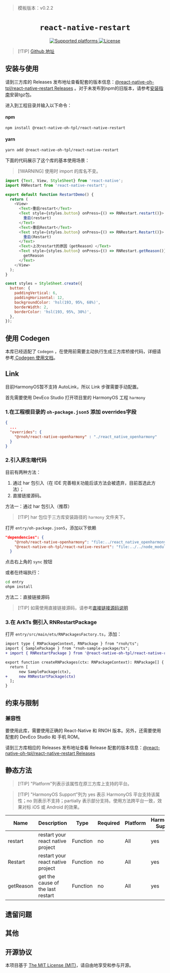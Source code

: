 > 模板版本：v0.2.2

<p align="center">
  <h1 align="center"> <code>react-native-restart</code> </h1>
</p>
<p align="center">
    <a href="https://github.com/avishayil/react-native-restart">
        <img src="https://img.shields.io/badge/platforms-android%20|%20ios%20|%20harmony%20-lightgrey.svg" alt="Supported platforms" />
    </a>
    <a href="https://github.com/avishayil/react-native-restart/blob/master/LICENSE">
        <img src="https://img.shields.io/badge/license-MIT-green.svg" alt="License" />
        <!-- <img src="https://img.shields.io/badge/license-Apache-blue.svg" alt="License" /> -->
    </a>
</p>

> [!TIP] [Github 地址](https://github.com/react-native-oh-library/react-native-restart)

## 安装与使用

请到三方库的 Releases 发布地址查看配套的版本信息：[@react-native-oh-tpl/react-native-restart Releases](https://github.com/react-native-oh-library/react-native-restart/releases) 。对于未发布到npm的旧版本，请参考[安装指南](/zh-cn/tgz-usage.md)安装tgz包。

进入到工程目录并输入以下命令：

<!-- tabs:start -->

#### **npm**

```bash
npm install @react-native-oh-tpl/react-native-restart
```

#### **yarn**

```bash
yarn add @react-native-oh-tpl/react-native-restart
```

<!-- tabs:end -->

下面的代码展示了这个库的基本使用场景：

> [!WARNING] 使用时 import 的库名不变。

```js
import {Text, View, StyleSheet} from 'react-native';
import RNRestart from 'react-native-restart';

export default function RestartDemo() {
  return (
    <View>
      <Text>重启restart</Text>
      <Text style={styles.button} onPress={() => RNRestart.restart()}>
        重启(restart)
      </Text>
      <Text>重启Restart</Text>
      <Text style={styles.button} onPress={() => RNRestart.Restart()}>
        重启(Restart)
      </Text>
      <Text>上次restart的原因（getReason）</Text>
      <Text style={styles.button} onPress={() => RNRestart.getReason()}>
        getReason
      </Text>
    </View>
  );
}

const styles = StyleSheet.create({
  button: {
    paddingVertical: 6,
    paddingHorizontal: 12,
    backgroundColor: 'hsl(193, 95%, 68%)',
    borderWidth: 2,
    borderColor: 'hsl(193, 95%, 30%)',
  },
});

```

## 使用 Codegen

本库已经适配了 `Codegen` ，在使用前需要主动执行生成三方库桥接代码，详细请参考[ Codegen 使用文档](/zh-cn/codegen.md)。

## Link

目前HarmonyOS暂不支持 AutoLink，所以 Link 步骤需要手动配置。

首先需要使用 DevEco Studio 打开项目里的 HarmonyOS 工程 `harmony`
### 1.在工程根目录的 `oh-package.json5` 添加 overrides字段

```json
{
  ...
  "overrides": {
    "@rnoh/react-native-openharmony" : "./react_native_openharmony"
  }
}
```

### 2.引入原生端代码

目前有两种方法：

1. 通过 har 包引入（在 IDE 完善相关功能后该方法会被遗弃，目前首选此方法）；
2. 直接链接源码。

方法一：通过 har 包引入（推荐）

> [!TIP] har 包位于三方库安装路径的 `harmony` 文件夹下。

打开 `entry/oh-package.json5`，添加以下依赖

```json
"dependencies": {
    "@rnoh/react-native-openharmony": "file:../react_native_openharmony",
   	"@react-native-oh-tpl/react-native-restart": "file:../../node_modules/@react-native-oh-tpl/react-native-restart/harmony/rn_restart.har",
  }
```

点击右上角的 `sync` 按钮

或者在终端执行：

```bash
cd entry
ohpm install
```

方法二：直接链接源码

> [!TIP] 如需使用直接链接源码，请参考[直接链接源码说明](https://gitee.com/react-native-oh-library/usage-docs/blob/master/zh-cn/link-source-code.md)

### 3.在 ArkTs 侧引入 RNRestartPackage

打开 `entry/src/main/ets/RNPackagesFactory.ts`，添加：

```diff
import type { RNPackageContext, RNPackage } from "rnoh/ts";
import { SamplePackage } from "rnoh-sample-package/ts";
+ import { RNRestartPackage } from '@react-native-oh-tpl/react-native-restart/ts';

export function createRNPackages(ctx: RNPackageContext): RNPackage[] {
  return [
      new SamplePackage(ctx), 
+     new RNRestartPackage(ctx)
  ];
}
```

## 约束与限制

### 兼容性

要使用此库，需要使用正确的 React-Native 和 RNOH 版本。另外，还需要使用配套的 DevEco Studio 和 手机 ROM。

请到三方库相应的 Releases 发布地址查看 Release 配套的版本信息：[@react-native-oh-tpl/react-native-restart Releases](https://github.com/react-native-oh-library/react-native-restart/releases)

## 静态方法

> [!TIP] "Platform"列表示该属性在原三方库上支持的平台。

> [!TIP] "HarmonyOS Support"列为 yes 表示 HarmonyOS 平台支持该属性；no 则表示不支持；partially 表示部分支持。使用方法跨平台一致，效果对标 iOS 或 Android 的效果。

| Name      | Description                       | Type     | Required | Platform | HarmonyOS Support |
| --------- | --------------------------------- | -------- | -------- | -------- | ----------------- |
| restart   | restart your react native project | Function | no       | All      | yes               |
| Restart   | restart your react native project | Function | no       | All      | yes               |
| getReason | get the cause of the last restart | Function | no       | All      | yes               |
## 遗留问题

## 其他

## 开源协议

本项目基于 [The MIT License (MIT)](https://github.com/avishayil/react-native-restart/blob/master/LICENSE)，请自由地享受和参与开源。